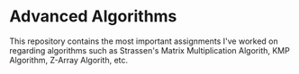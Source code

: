 # Advanced Algorithms
 This repository contains the most important assignments I've worked on regarding algorithms such as Strassen's Matrix Multiplication Algorith, KMP Algorithm, Z-Array Algorith, etc. 
